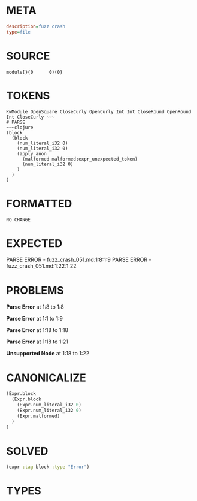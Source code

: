 # META
~~~ini
description=fuzz crash
type=file
~~~
# SOURCE
~~~roc
module[}{0      0)(0}
~~~
# TOKENS
~~~text
KwModule OpenSquare CloseCurly OpenCurly Int Int CloseRound OpenRound Int CloseCurly ~~~
# PARSE
~~~clojure
(block
  (block
    (num_literal_i32 0)
    (num_literal_i32 0)
    (apply_anon
      (malformed malformed:expr_unexpected_token)
      (num_literal_i32 0)
    )
  )
)
~~~
# FORMATTED
~~~roc
NO CHANGE
~~~
# EXPECTED
PARSE ERROR - fuzz_crash_051.md:1:8:1:9
PARSE ERROR - fuzz_crash_051.md:1:22:1:22
# PROBLEMS
**Parse Error**
at 1:8 to 1:8

**Parse Error**
at 1:1 to 1:9

**Parse Error**
at 1:18 to 1:18

**Parse Error**
at 1:18 to 1:21

**Unsupported Node**
at 1:18 to 1:22

# CANONICALIZE
~~~clojure
(Expr.block
  (Expr.block
    (Expr.num_literal_i32 0)
    (Expr.num_literal_i32 0)
    (Expr.malformed)
  )
)
~~~
# SOLVED
~~~clojure
(expr :tag block :type "Error")
~~~
# TYPES
~~~roc
~~~
